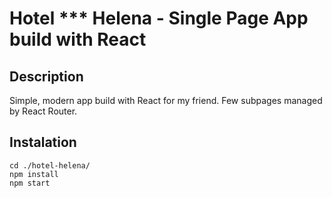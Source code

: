 # Hotel *** Helena - Single Page App build with React

## Description

Simple, modern app build with React for my friend. Few subpages managed by React Router.

## Instalation

````
cd ./hotel-helena/
npm install
npm start
````
